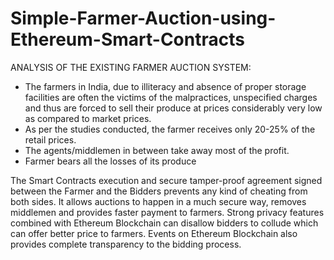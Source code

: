 # Simple-Farmer-Auction-using-Ethereum-Smart-Contracts
ANALYSIS OF THE EXISTING FARMER AUCTION SYSTEM:

- The farmers in India, due to illiteracy and absence of proper storage facilities are often the victims of the malpractices, unspecified charges and thus are forced to sell their produce at prices considerably very low as compared to market prices.
- As per the studies conducted, the farmer receives only 20-25% of the retail prices.
- The agents/middlemen in between take away most of the profit.
- Farmer bears all the losses of its produce

The Smart Contracts execution and secure tamper-proof agreement signed between the Farmer and the Bidders prevents any kind of cheating from both sides. It allows auctions to happen in a much secure way, removes middlemen and provides faster payment to farmers. Strong privacy features combined with Ethereum Blockchain can disallow bidders to collude which can offer better price to farmers. Events on Ethereum Blockchain also provides complete transparency to the bidding process.
